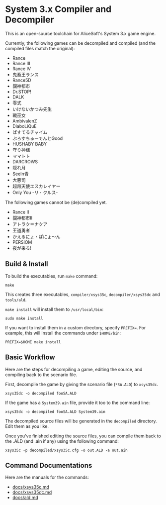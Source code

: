 # System 3.x Compiler and Decompiler
This is an open-source toolchain for AliceSoft's System 3.x game engine.

Currently, the following games can be decompiled and compiled (and the compiled files match the original):
- Rance
- Rance III
- Rance IV
- 鬼畜王ランス
- Rance5D
- 闘神都市
- Dr.STOP!
- DALK
- 零式
- いけないかつみ先生
- 戦巫女
- AmbivalenZ
- DiaboLiQuE
- ぱすてるチャイム
- ぷろすちゅーでんとGood
- HUSHABY BABY
- 守り神様
- ママトト
- DARCROWS
- 隠れ月
- SeeIn青
- 大悪司
- 超昂天使エスカレイヤー
- Only You -リ・クルス-

The following games cannot be (de)compiled yet.
- Rance II
- 闘神都市II
- アトラク＝ナクア
- 王道勇者
- かえるにょ・ぱにょ〜ん
- PERSIOM
- 夜が来る!

## Build & Install
To build the executables, run `make` command:
```
make
```
This creates three executables, `compiler/xsys35c`, `decompiler/xsys35dc` and `tools/ald`.

`make install` will install them to `/usr/local/bin`:
```
sudo make install
```
If you want to install them in a custom directory, specify `PREFIX=`. For example, this will install the commands under `$HOME/bin`:
```
PREFIX=$HOME make install
```

## Basic Workflow
Here are the steps for decompiling a game, editing the source, and compiling back to the scenario file.

First, decompile the game by giving the scenario file (`*SA.ALD`) to `xsys35dc`.
```
xsys35dc -o decompiled fooSA.ALD
```
If the game has a `System39.ain` file, provide it too to the command line:
```
xsys35dc -o decompiled fooSA.ALD System39.ain
```

The decompiled source files will be generated in the `decompiled` directory. Edit them as you like.

Once you've finished editing the source files, you can compile them back to the .ALD (and .ain if any) using the following command:
```
xsys35c -p decompiled/xsys35c.cfg -o out.ALD -a out.ain
```

## Command Documentations
Here are the manuals for the commands:
- [docs/xsys35c.md](docs/xsys35c.md)
- [docs/xsys35dc.md](docs/xsys35dc.md)
- [docs/ald.md](docs/ald.md)
